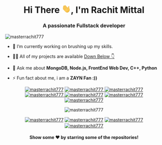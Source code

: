 <h1 align="center"> Hi There <img src="https://github.com/masterrachit777/masterrachit777/raw/main/Hi.gif" width="29px">, I'm Rachit Mittal</h1>
<h3 align="center">A passionate Fullstack developer</h3>
<p align="left"> <img src="https://komarev.com/ghpvc/?username=masterrachit777" alt="masterrachit777" /> </p>

- 🔭 I’m currently working on brushing up my skills.

- 👨‍💻 All of my projects are available [Down Below 👇](https://github.com/masterrachit777?tab=repositories)

- 💬 Ask me about **MongoDB, Node.js, FrontEnd Web Dev, C++, Python**

- ⚡ Fun fact about me, i am a **ZAYN Fan :))**

<link rel="stylesheet" href="https://cdn.jsdelivr.net/gh/konpa/devicon@master/devicon.min.css">

<i class="devicon-react-original colored"></i>
<p align="center">
<a href="#"> <img src="https://cdn.iconscout.com/icon/free/png-64/python-2-226051.png" alt="masterrachit777" height="35" width="35" /></a>
<a href="#"><img src="https://cdn.iconscout.com/icon/free/png-64/javascript-1-225993.png" alt="masterrachit777" height="35" width="35" /> </a>
<a href="#"><img src="https://cdn.iconscout.com/icon/free/png-64/css-131-722685.png" alt="masterrachit777" height="35" width="35"  /> </a>
<a href="#"><img src="https://cdn.iconscout.com/icon/free/png-64/html-2752158-2284975.png" alt="masterrachit777" height="35" width="35" /> </a>
<a href="#"><img src="https://cdn.iconscout.com/icon/free/png-64/nodejs-2-226035.png" alt="masterrachit777" height="35" width="35" /></a>
<!-- <a href="#"> <img src="https://cdn.iconscout.com/icon/free/png-64/react-4-1175110.png" alt="masterrachit777" height="35" width="35" /></a> -->
<a href="#"> <img src="https://cdn.iconscout.com/icon/free/png-64/mongodb-5-1175140.png" alt="masterrachit777" height="35" width="35" /></a>
<a href="#"> <img src="https://cdn.iconscout.com/icon/free/png-64/c-4-226082.png" alt="masterrachit777" height="35" width="35" /></a>
</p>
<p align="center"> <img src="https://github-readme-stats.vercel.app/api?username=masterrachit777&show_icons=true" alt="masterrachit777" /> </p>

<!--<p align="center"> <img src="https://github-readme-stats.vercel.app/api/top-langs/?username=adithyaanilkumar&show_icons=true&layout=compact"" alt="adithyaanilkumar" /> </p> -->

<p align="center">
<a href="https://www.linkedin.com/in/rachit-mittal-7bb182195/" target="blank"><img align="center" src="https://cdn.jsdelivr.net/npm/simple-icons@3.0.1/icons/linkedin.svg" alt="masterrachit777" height="20" width="20" /></a>
<a href="https://twitter.com/racayu1221" target="blank"><img align="center" src="https://simpleicons.org/icons/twitter.svg" alt="masterrachit777" height="20" width="20" /></a>
  <a href="https://www.instagram.com/iam.rachit_/?hl=en" target="blank"><img align="center" src="https://simpleicons.org/icons/instagram.svg" alt="masterrachit777" height="20" width="20" /></a>
  <a href="mailto:masterrachit777@gmail.com" target="blank"><img align="center" src="https://simpleicons.org/icons/gmail.svg" alt="masterrachit777" height="20" width="20" /></a>
</p>

 <h4 align="center">Show some ❤️ by starring some of the repositories!</h4>
